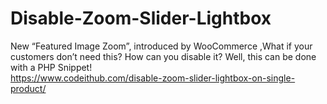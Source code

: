 # Disable-Zoom-Slider-Lightbox
New “Featured Image Zoom”, introduced by WooCommerce ,What if your customers don’t need this? How can you disable it? Well, this can be done with a PHP Snippet!<br>
https://www.codeithub.com/disable-zoom-slider-lightbox-on-single-product/
